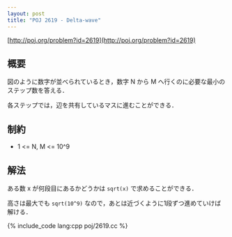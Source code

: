 ```yaml
---
layout: post
title: "POJ 2619 - Delta-wave"
---
```

[http://poj.org/problem?id=2619](http://poj.org/problem?id=2619)

## 概要
図のように数字が並べられているとき，数字 N から M へ行くのに必要な最小のステップ数を答える．

各ステップでは，辺を共有しているマスに進むことができる．

## 制約
- 1 <= N, M <= 10^9

## 解法
ある数 x が何段目にあるかどうかは `sqrt(x)` で求めることができる．

高さは最大でも `sqrt(10^9)` なので，あとは近づくように1段ずつ進めていけば解ける．

{% include_code lang:cpp poj/2619.cc %}
